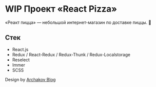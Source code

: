 # WIP Проект «React Pizza»

«Реакт пицца» — небольшой интернет-магазин по доставке пиццы. 🍕

## Стек

- React.js
- Redux / React-Redux / Redux-Thunk / Redux-Localstorage
- Reselect
- Immer
- SCSS

Design by [Archakov Blog](https://archakov.im/)
